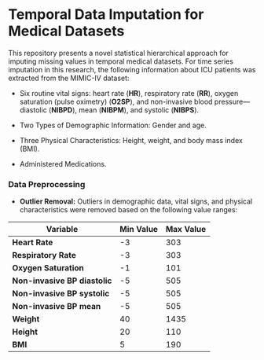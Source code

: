 # Temporal Data Imputation for Medical Datasets

This repository presents a novel statistical hierarchical approach for imputing missing values in temporal medical datasets. For time series imputation in this research, the following information about ICU patients was extracted from the MIMIC-IV dataset:

- Six routine vital signs: heart rate (**HR**), respiratory rate (**RR**), oxygen saturation (pulse oximetry) (**O2SP**), and non-invasive blood pressure—diastolic (**NIBPD**), mean (**NIBPM**), and systolic (**NIBPS**).
  
- Two Types of Demographic Information: Gender and age.

- Three Physical Characteristics: Height, weight, and body mass index (BMI).

- Administered Medications.


### Data Preprocessing

- **Outlier Removal:** Outliers in demographic data, vital signs, and physical characteristics were removed based on the following value ranges:

| Variable | Min Value | Max Value |
|------------------------------|-----------|-----------| 
| **Heart Rate** | -3 | 303 | 
| **Respiratory Rate** | -3 | 303 | 
| **Oxygen Saturation** | -1 | 101 | 
| **Non-invasive BP diastolic** | -5 | 505 | 
| **Non-invasive BP systolic** | -5 | 505 | 
| **Non-invasive BP mean** | -5 | 505 | 
| **Weight** | 40 | 1435 | 
| **Height** | 20 | 110 |
| **BMI** | 5 | 190 |


